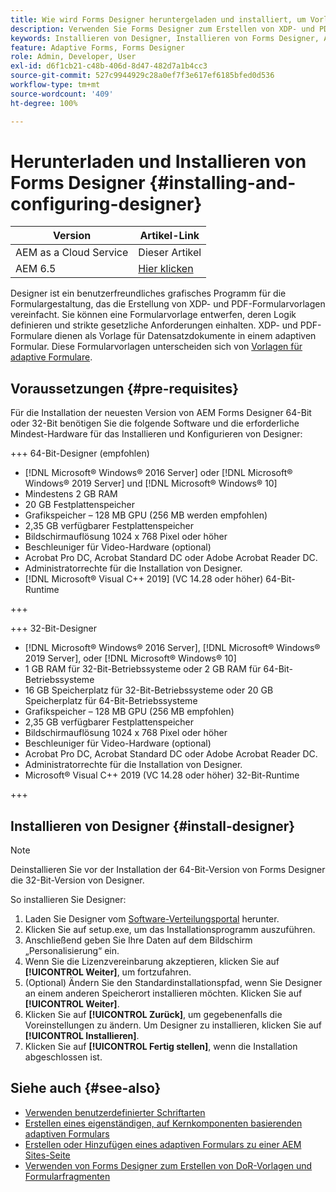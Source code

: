 ```yaml
---
title: Wie wird Forms Designer heruntergeladen und installiert, um Vorlagen für Datensatzdokumente zu erstellen?
description: Verwenden Sie Forms Designer zum Erstellen von XDP- und PDF-Formularvorlagen, die als Vorlage für ein Datensatzdokument dienen.
keywords: Installieren von Designer, Installieren von Forms Designer, Anforderungen für die Installation von Forms Designer
feature: Adaptive Forms, Forms Designer
role: Admin, Developer, User
exl-id: d6f1cb21-c48b-406d-8d47-482d7a1b4cc3
source-git-commit: 527c9944929c28a0ef7f3e617ef6185bfed0d536
workflow-type: tm+mt
source-wordcount: '409'
ht-degree: 100%

---
```


# Herunterladen und Installieren von Forms Designer {#installing-and-configuring-designer}

| Version | Artikel-Link |
| -------- | ---------------------------- |
| AEM as a Cloud Service | Dieser Artikel |
| AEM 6.5 | [Hier klicken](https://experienceleague.adobe.com/docs/experience-manager-65/forms/install-aem-forms/jee-installation/installing-configuring-designer.html?lang=de) |

Designer ist ein benutzerfreundliches grafisches Programm für die Formulargestaltung, das die Erstellung von XDP- und PDF-Formularvorlagen vereinfacht. Sie können eine Formularvorlage entwerfen, deren Logik definieren und strikte gesetzliche Anforderungen einhalten. XDP- und PDF-Formulare dienen als Vorlage für Datensatzdokumente in einem adaptiven Formular. Diese Formularvorlagen unterscheiden sich von [Vorlagen für adaptive Formulare](template-editor.md).

## Voraussetzungen {#pre-requisites}

Für die Installation der neuesten Version von AEM Forms Designer 64-Bit oder 32-Bit benötigen Sie die folgende Software und die erforderliche Mindest-Hardware für das Installieren und Konfigurieren von Designer:

+++ 64-Bit-Designer (empfohlen)

* [!DNL Microsoft® Windows® 2016 Server] oder [!DNL Microsoft® Windows® 2019 Server] und [!DNL Microsoft® Windows® 10]
* Mindestens 2 GB RAM
* 20 GB Festplattenspeicher
* Grafikspeicher – 128 MB GPU (256 MB werden empfohlen)
* 2,35 GB verfügbarer Festplattenspeicher
* Bildschirmauflösung 1024 x 768 Pixel oder höher
* Beschleuniger für Video-Hardware (optional)
* Acrobat Pro DC, Acrobat Standard DC oder Adobe Acrobat Reader DC.
* Administratorrechte für die Installation von Designer.
* [!DNL Microsoft® Visual C++ 2019] (VC 14.28 oder höher) 64-Bit-Runtime

+++

+++ 32-Bit-Designer

* [!DNL Microsoft® Windows® 2016 Server], [!DNL Microsoft® Windows® 2019 Server], oder [!DNL Microsoft® Windows® 10]
* 1 GB RAM für 32-Bit-Betriebssysteme oder 2 GB RAM für 64-Bit-Betriebssysteme
* 16 GB Speicherplatz für 32-Bit-Betriebssysteme oder 20 GB Speicherplatz für 64-Bit-Betriebssysteme
* Grafikspeicher – 128 MB GPU (256 MB empfohlen)
* 2,35 GB verfügbarer Festplattenspeicher
* Bildschirmauflösung 1024 x 768 Pixel oder höher
* Beschleuniger für Video-Hardware (optional)
* Acrobat Pro DC, Acrobat Standard DC oder Adobe Acrobat Reader DC.
* Administratorrechte für die Installation von Designer.
* Microsoft® Visual C++ 2019 (VC 14.28 oder höher) 32-Bit-Runtime

+++

## Installieren von Designer {#install-designer}

>[!NOTE]
>
> Deinstallieren Sie vor der Installation der 64-Bit-Version von Forms Designer die 32-Bit-Version von Designer.

So installieren Sie Designer:

1. Laden Sie Designer vom [Software-Verteilungsportal](https://experience.adobe.com/downloads) herunter.
1. Klicken Sie auf setup.exe, um das Installationsprogramm auszuführen.
1. Anschließend geben Sie Ihre Daten auf dem Bildschirm „Personalisierung“ ein.
1. Wenn Sie die Lizenzvereinbarung akzeptieren, klicken Sie auf **[!UICONTROL Weiter]**, um fortzufahren.
1. (Optional) Ändern Sie den Standardinstallationspfad, wenn Sie Designer an einem anderen Speicherort installieren möchten. Klicken Sie auf **[!UICONTROL Weiter]**.
1. Klicken Sie auf **[!UICONTROL Zurück]**, um gegebenenfalls die Voreinstellungen zu ändern. Um Designer zu installieren, klicken Sie auf **[!UICONTROL Installieren]**.
1. Klicken Sie auf **[!UICONTROL Fertig stellen]**, wenn die Installation abgeschlossen ist.

## Siehe auch {#see-also}

* [Verwenden benutzerdefinierter Schriftarten](/help/forms/use-custom-fonts.md)
* [Erstellen eines eigenständigen, auf Kernkomponenten basierenden adaptiven Formulars](/help/forms/creating-adaptive-form-core-components.md)
* [Erstellen oder Hinzufügen eines adaptiven Formulars zu einer AEM Sites-Seite](/help/forms/create-or-add-an-adaptive-form-to-aem-sites-page.md)
* [Verwenden von Forms Designer zum Erstellen von DoR-Vorlagen und Formularfragmenten](/help/forms/use-forms-designer.md)


<!--

>[!MORELIKETHIS]
>
>* [Use Forms Designer to create Document of Record (DoR) templates and form fragments](/help/forms/use-forms-designer.md)

-->